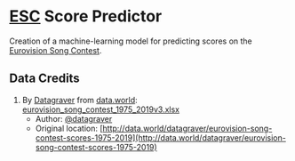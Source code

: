 #   [ESC](http://eurovision.tv/) Score Predictor

Creation of a machine-learning model for predicting scores on the [Eurovision Song Contest](https://eurovision.tv/).

##  Data Credits

1.  By [Datagraver](http://datagraver.com/) from [data.world](http://data.world/): [eurovision_song_contest_1975_2019v3.xlsx](eurovision_song_contest_1975_2019v3.xlsx)
    *   Author: [@datagraver](http://data.world/datagraver)
    *   Original location: [http://data.world/datagraver/eurovision-song-contest-scores-1975-2019](http://data.world/datagraver/eurovision-song-contest-scores-1975-2019)
